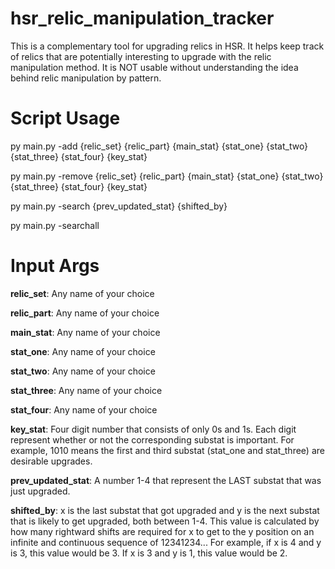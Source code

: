 # hsr_relic_manipulation_tracker
This is a complementary tool for upgrading relics in HSR. It helps keep track of relics that are potentially interesting to upgrade with the relic manipulation method. It is NOT usable without understanding the idea behind relic manipulation by pattern.

# Script Usage
py main.py -add {relic_set} {relic_part} {main_stat} {stat_one} {stat_two} {stat_three} {stat_four} {key_stat}

py main.py -remove {relic_set} {relic_part} {main_stat} {stat_one} {stat_two} {stat_three} {stat_four} {key_stat}

py main.py -search {prev_updated_stat} {shifted_by}

py main.py -searchall

# Input Args
**relic_set**: Any name of your choice

**relic_part**: Any name of your choice

**main_stat**: Any name of your choice

**stat_one**: Any name of your choice

**stat_two**: Any name of your choice

**stat_three**: Any name of your choice

**stat_four**: Any name of your choice

**key_stat**: Four digit number that consists of only 0s and 1s. Each digit represent whether or not the corresponding substat is important. For example, 1010 means the first and third substat (stat_one and stat_three) are desirable upgrades.

**prev_updated_stat**: A number 1-4 that represent the LAST substat that was just upgraded.

**shifted_by**: x is the last substat that got upgraded and y is the next substat that is likely to get upgraded, both between 1-4. This value is calculated by how many rightward shifts are required for x to get to the y position on an infinite and continuous sequence of 12341234... For example, if x is 4 and y is 3, this value would be 3. If x is 3 and y is 1, this value would be 2.

